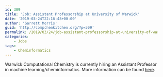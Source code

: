 ```yaml
---
id: 309
title: 'Job: Assistant Professorship at University of Warwick'
date: '2019-03-24T22:16:48+00:00'
author: 'Garrett Morris'
guid: 'http://compchemkitchen.org/?p=309'
permalink: /2019/03/24/job-assistant-professorship-at-university-of-warwick/
categories:
    - Jobs
tags:
    - Cheminformatics
---
```


Warwick Computational Chemistry is currently hiring an Assistant Professor in machine learning/cheminformatics. More information can be found [here](https://atsv7.wcn.co.uk/search_engine/jobs.cgi?amNvZGU9MTc5NDQ1OSZ2dF90ZW1wbGF0ZT0xNDU3Jm93bmVyPTUwNjI0NTImb3duZXJ0eXBlPWZhaXImYnJhbmRfaWQ9MCZ2YWNfeHRyYTUwNjI0NTIuNTJfNTA2MjQ1Mj0yMzk5MTcmcG9zdGluZ19jb2RlPTYzNQ%3D%3D&jcode=1794459&vt_template=1457&owner=5062452&ownertype=fair&brand_id=0&vac_xtra5062452.52_5062452=239917&posting_code=635).